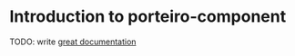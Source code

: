 # Introduction to porteiro-component

TODO: write [great documentation](http://jacobian.org/writing/what-to-write/)
